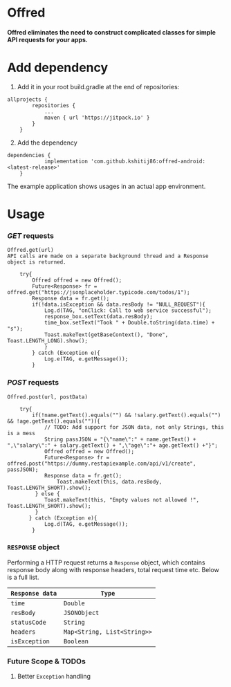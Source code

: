 # Offred

#### Offred eliminates the need to construct complicated classes for simple API requests for your apps. 

# Add dependency

1. Add it in your root build.gradle at the end of repositories:
```
allprojects {
		repositories {
			...
			maven { url 'https://jitpack.io' }
		}
	}
```

2. Add the dependency
```
dependencies {
	        implementation 'com.github.kshitij86:offred-android:<latest-release>'
	}
```
The example application shows usages in an actual app environment.

# Usage

### _GET_ requests

    Offred.get(url)
    API calls are made on a separate background thread and a Response object is returned.

```
	try{
        Offred offred = new Offred();
        Future<Response> fr =  offred.get("https://jsonplaceholder.typicode.com/todos/1");
        Response data = fr.get();
        if(!data.isException && data.resBody != "NULL_REQUEST"){
            Log.d(TAG, "onClick: Call to web service successful");
            response_box.setText(data.resBody);
            time_box.setText("Took " + Double.toString(data.time) + "s");
            Toast.makeText(getBaseContext(), "Done", Toast.LENGTH_LONG).show();
            }
        } catch (Exception e){
            Log.e(TAG, e.getMessage());
        }
```

### _POST_ requests
    Offred.post(url, postData)
```
    try{
        if(!name.getText().equals("") && !salary.getText().equals("") && !age.getText().equals("")){
            // TODO: Add support for JSON data, not only Strings, this is a mess
            String passJSON = "{\"name\":" + name.getText() + ",\"salary\":" + salary.getText() + ",\"age\":"+ age.getText() +"}";
            Offred offred = new Offred();
            Future<Response> fr = offred.post("https://dummy.restapiexample.com/api/v1/create", passJSON);
            Response data = fr.get();
                Toast.makeText(this, data.resBody, Toast.LENGTH_SHORT).show();
         } else {
            Toast.makeText(this, "Empty values not allowed !", Toast.LENGTH_SHORT).show();
         }
       } catch (Exception e){
            Log.d(TAG, e.getMessage());
        }
```

### `RESPONSE` object
Performing a HTTP request returns a `Response` object, which contains response body along with response headers, total request time etc. 
Below is a full list.

| ```Response data```|```Type```|
|---------------|-------------|
| ```time```    |  ```Double```    |
| ```resBody```|  ```JSONObject```|
| ```statusCode```| ```String```   |
| ```headers```   | ```Map<String, List<String>>``` |
| ```isException```   | ```Boolean``` |


### Future Scope & TODOs
1. Better `Exception` handling

